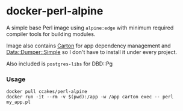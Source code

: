 # docker-perl-alpine

A simple base Perl image using `alpine:edge` with minimum required compiler tools for building modules.

Image also contains [Carton](http://metacpan.org/pod/Carton) for app dependency management and [Data::Dumper::Simple](http://metacpan.org/pod/Data::Dumper::Simple) so I don't have to install it under every project.

Also included is `postgres-libs` for DBD::Pg

### Usage

```
docker pull ccakes/perl-alpine
docker run -it --rm -v $(pwd):/app -w /app carton exec -- perl my_app.pl
```
